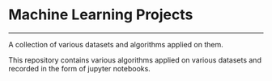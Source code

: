 # Machine Learning Projects
---
A collection of various datasets and algorithms applied on them.

This repository contains various algorithms applied on various datasets and recorded in the form of jupyter notebooks.
